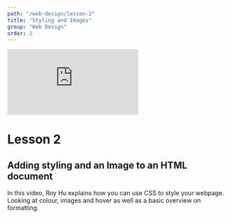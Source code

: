 ```yaml
---
path: "/web-design/lesson-2"
title: "Styling and Images"
group: "Web Design"
order: 2
---
```

<iframe  style="width: 560px, height: 315px"  src="https://www.youtube.com/embed/sNrWGwSCHlM" frameborder="0" allowfullscreen="" kwframeid="1"></iframe>
<h1>Lesson 2</h1>
<h2>Adding styling and an Image to an HTML document</h2>
<p>In this video, Roy Hu explains how you can use CSS to style your webpage. Looking at colour, images and hover as well
    as a basic overview on formatting.</p>